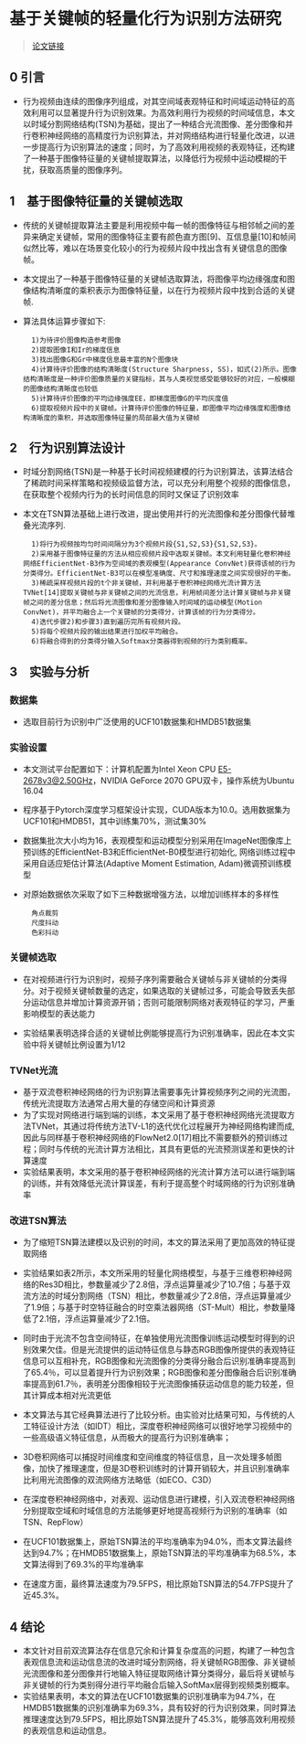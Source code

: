 
# 基于关键帧的轻量化行为识别方法研究
> [论文链接](https://kns.cnki.net/KCMS/detail/11.2179.TH.20200821.1657.038.html)

## 0 引言
- 行为视频由连续的图像序列组成，对其空间域表观特征和时间域运动特征的高效利用可以显著提升行为识别效果。为高效利用行为视频的时间域信息，本文以时域分割网络结构(TSN)为基础，提出了一种结合光流图像、差分图像和并行卷积神经网络的高精度行为识别算法，并对网络结构进行轻量化改进，以进一步提高行为识别算法的速度；同时，为了高效利用视频的表观特征，还构建了一种基于图像特征量的关键帧提取算法，以降低行为视频中运动模糊的干扰，获取高质量的图像序列。

## 1　基于图像特征量的关键帧选取
- 传统的关键帧提取算法主要是利用视频中每一帧的图像特征与相邻帧之间的差异来确定关键帧，常用的图像特征主要有颜色直方图[9]、互信息量[10]和帧间似然比等，难以在场景变化较小的行为视频片段中找出含有关键信息的图像帧。

- 本文提出了一种基于图像特征量的关键帧选取算法，将图像平均边缘强度和图像结构清晰度的乘积表示为图像特征量，以在行为视频片段中找到合适的关键帧.

- 算法具体运算步骤如下:

        1)为待评价图像构造参考图像
        2)提取图像I和Ir的梯度信息
        3)找出图像G和Gr中梯度信息最丰富的N个图像块
        4)计算待评价图像的结构清晰度(Structure Sharpness, SS)，如式(2)所示。图像结构清晰度是一种评价图像质量的关键指标，其与人类视觉感受能够较好的对应，一般模糊的图像结构清晰度也较低
        5)计算待评价图像的平均边缘强度EE，即梯度图像G的平均灰度值
        6)提取视频片段中的关键帧。计算待评价图像的特征量，即图像平均边缘强度和图像结构清晰度的乘积，并选取图像特征量的局部最大值为关键帧

## 2　行为识别算法设计

- 时域分割网络(TSN)是一种基于长时间视频建模的行为识别算法，该算法结合了稀疏时间采样策略和视频级监督方法，可以充分利用整个视频的图像信息，在获取整个视频内行为的长时间信息的同时又保证了识别效率
- 本文在TSN算法基础上进行改进，提出使用并行的光流图像和差分图像代替堆叠光流序列.

        1)将行为视频按均匀时间间隔分为3个视频片段{S1,S2,S3}{S1,S2,S3}。
        2)采用基于图像特征量的方法从相应视频片段中选取关键帧。本文利用轻量化卷积神经网络EfficientNet-B3作为空间域的表观模型(Appearance ConvNet)获得该帧的行为分类得分。EfficientNet-B3可以在模型准确度、尺寸和推理速度之间实现很好的平衡。
        3)稀疏采样视频片段的t个非关键帧，并利用基于卷积神经网络光流计算方法TVNet[14]提取关键帧与非关键帧之间的光流信息，利用帧间差分法计算关键帧与非关键帧之间的差分信息；然后将光流图像和差分图像输入时间域的运动模型(Motion ConvNet)，并平均融合上一个关键帧的分类得分，计算该帧的行为分类得分。
        4)迭代步骤2)和步骤3)直到遍历完所有视频片段。
        5)将每个视频片段的输出结果进行加权平均融合。
        6)将融合得到的分类得分输入Softmax分类器得到视频的行为类别概率。


## 3　实验与分析
### 数据集
- 选取目前行为识别中广泛使用的UCF101数据集和HMDB51数据集

### 实验设置
- 本文测试平台配置如下：计算机配置为Intel Xeon CPU E5-2678v3@2.50GHz，NVIDIA GeForce 2070 GPU双卡，操作系统为Ubuntu 16.04
- 程序基于Pytorch深度学习框架设计实现，CUDA版本为10.0。选用数据集为UCF101和HMDB51，其中训练集70%，测试集30%
- 数据集批次大小均为16，表观模型和运动模型分别采用在ImageNet图像库上预训练的EfficientNet-B3和EfficientNet-B0模型进行初始化, 网络训练过程中采用自适应矩估计算法(Adaptive Moment Estimation, Adam)微调预训练模型

- 对原始数据依次采取了如下三种数据增强方法，以增加训练样本的多样性

        角点裁剪
        尺度抖动
        色彩抖动

### 关键帧选取
- 在对视频进行行为识别时，视频子序列需要融合关键帧与非关键帧的分类得分。对于视频关键帧数量的选定，如果选取的关键帧过多，可能会导致丢失部分运动信息并增加计算资源开销；否则可能限制网络对表观特征的学习，严重影响模型的表达能力

- 实验结果表明选择合适的关键帧比例能够提高行为识别准确率，因此在本文实验中将关键帧比例设置为1/12


### TVNet光流
- 基于双流卷积神经网络的行为识别算法需要事先计算视频序列之间的光流图，传统光流提取方法通常占用大量的存储空间和计算资源
- 为了实现对网络进行端到端的训练，本文采用了基于卷积神经网络光流提取方法TVNet，其通过将传统方法TV-L1的迭代优化过程展开为神经网络构建而成, 因此与同样基于卷积神经网络的FlowNet2.0[17]相比不需要额外的预训练过程；同时与传统的光流计算方法相比，其具有更低的光流预测误差和更快的计算速度
- 实验结果表明，本文采用的基于卷积神经网络的光流计算方法可以进行端到端的训练，并有效降低光流计算误差，有利于提高整个时域网络的行为识别准确率

### 改进TSN算法
- 为了缩短TSN算法建模以及识别的时间，本文的算法采用了更加高效的特征提取网络
- 实验结果如表2所示，本文所采用的轻量化网络模型，与基于三维卷积神经网络的Res3D相比，参数量减少了2.8倍，浮点运算量减少了10.7倍；与基于双流方法的时域分割网络（TSN）相比，参数量减少了2.8倍，浮点运算量减少了1.9倍；与基于时空特征融合的时空乘法器网络（ST-Mult）相比，参数量降低了2.1倍，浮点运算量减少了2.1倍。

- 同时由于光流不包含空间特征，在单独使用光流图像训练运动模型时得到的识别效果欠佳。但是光流提供的运动特征信息与静态RGB图像所提供的表观特征信息可以互相补充，RGB图像和光流图像的分类得分融合后识别准确率提高到了65.4％，可以显着提升行为识别效果；RGB图像和差分图像融合后识别准确率提高到61.7％，表明差分图像相较于光流图像捕获运动信息的能力较差，但其计算成本相对光流更低

- 本文算法与其它经典算法进行了比较分析。由实验对比结果可知，与传统的人工特征设计方法（如IDT）相比，深度卷积神经网络可以很好地学习视频中的一些高级语义特征信息，从而极大的提高行为识别准确率；
- 3D卷积网络可以捕捉时间维度和空间维度的特征信息，且一次处理多帧图像，加快了推理速度，但是3D卷积训练时的计算开销较大，并且识别准确率比利用光流图像的双流网络方法略低（如ECO、C3D）
- 在深度卷积神经网络中，对表观、运动信息进行建模，引入双流卷积神经网络分别提取空域和时域信息的方法能够更好地提高视频行为识别的准确率（如TSN、RepFlow）
- 在UCF101数据集上，原始TSN算法的平均准确率为94.0%，而本文算法最终达到94.7%；在HMDB51数据集上，原始TSN算法的平均准确率为68.5%，本文算法得到了69.3%的平均准确率
- 在速度方面，最终算法速度为79.5FPS，相比原始TSN算法的54.7FPS提升了近45.3%。

## 4 结论
- 本文针对目前双流算法存在信息冗余和计算复杂度高的问题，构建了一种包含表观信息流和运动信息流的改进时域分割网络，将关键帧RGB图像、非关键帧光流图像和差分图像并行地输入特征提取网络计算分类得分，最后将关键帧与非关键帧的行为类别得分进行平均融合后输入SoftMax层得到视频类别概率。
- 实验结果表明，本文的算法在UCF101数据集的识别准确率为94.7%，在HMDB51数据集的识别准确率为69.3%，具有较好的行为识别效果，同时算法推理速度达到79.5FPS，相比原始TSN算法提升了45.3%，能够高效利用视频的表观信息和运动信息。

